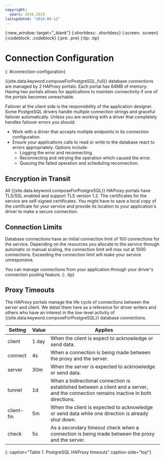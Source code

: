 ```yaml
---
copyright:
  years: 2016,2018
lastupdated: "2018-06-12"
---
```


{:new_window: target="_blank"}
{:shortdesc: .shortdesc}
{:screen: .screen}
{:codeblock: .codeblock}
{:pre: .pre}
{:tip: .tip}

# Connection Configuration
{: #connection-configuration}

{{site.data.keyword.composeForPostgreSQL_full}} database connections are managed by 2 HAProxy portals. Each portal has 64MB of memory. Having two portals allows for applications to maintain connectivity if one of the portals becomes unreachable.

Failover at the client side is the responsibility of the application designer. Some PostgreSQL drivers handle multiple connection strings and graceful failover automatically. Unless you are working with a driver that completely handles failover errors you should:

* Work with a driver that accepts multiple endpoints in its connection configuration.
* Ensure your applications calls to read or write to the database react to errors appropriately. Options include:
  + Logging the error and reconnecting.
  + Reconnecting and retrying the operation which caused the error.
  + Queuing the failed operation and scheduling reconnection.

## Encryption in Transit

All {{site.data.keyword.composeForPostgreSQL}} HAProxy portals have TLS/SSL enabled and support TLS version 1.2. The certificates for the service are self-signed certificates. You might have to save a local copy of the certifcate for your service and provide its location to your application's driver to make a secure connection.

## Connection Limits

Database connections have an initial connection limit of 100 connections for the service. Depending on the resources you allocate to the service through automatic or manual scaling, the connection limit will max out at 1000 connections. Exceeding the connection limit will make your service unresponsive.

You can manage connections from your application through your driver's connection pooling feature.
{: .tip}

## Proxy Timeouts

The HAProxy portals manage the life cycle of connections between the server and client. We detail them here as a reference for driver writers and others who have an interest in the low-level activity of {{site.data.keyword.composeForPostgreSQL}} database connections.

Setting | Value | Applies
----------|-----------|-----------
client | 1 day | When the client is expect to acknowledge or send data.
connect | 4s | When a connection is being made between the proxy and the server.
server | 30m | When the server is expected to acknowledge or send data.
tunnel | 1d | When a bidirectional connection is established between a client and a server, and the connection remains inactive in both directions.
client-fin | 5m | When the client is expected to acknowledge or send data while one direction is already shut down.
check | 5s | As a secondary timeout check when a connection is being made between the proxy and the server.

{: caption="Table 1. PostgreSQL HAProxy timeouts" caption-side="top"}
